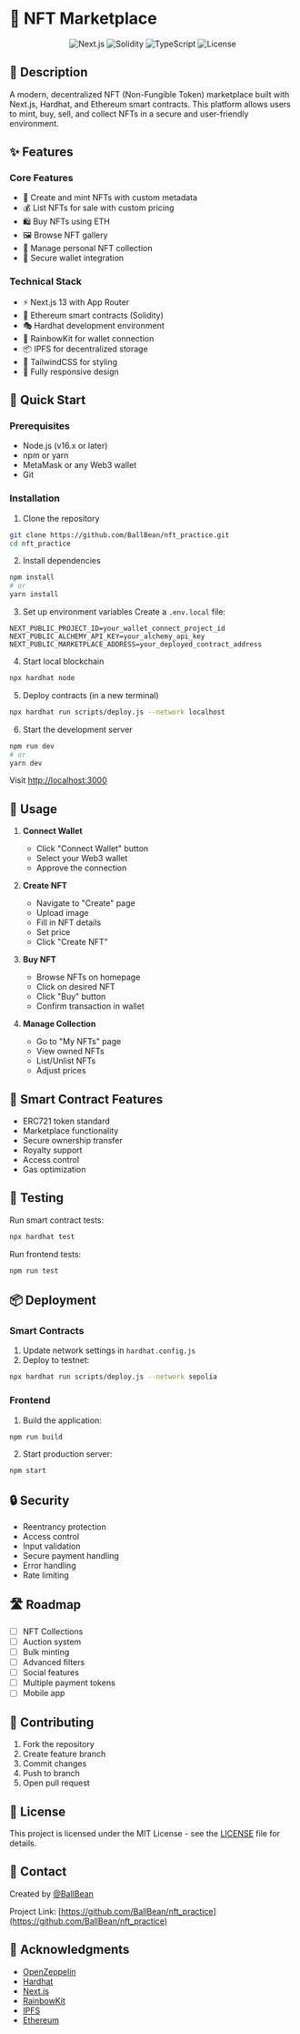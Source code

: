 # 🎨 NFT Marketplace

<div align="center">

![Next.js](https://img.shields.io/badge/Next.js-13-black)
![Solidity](https://img.shields.io/badge/Solidity-0.8.20-blue)
![TypeScript](https://img.shields.io/badge/TypeScript-5-blue)
![License](https://img.shields.io/badge/License-MIT-green)

</div>

## 📝 Description

A modern, decentralized NFT (Non-Fungible Token) marketplace built with Next.js, Hardhat, and Ethereum smart contracts. This platform allows users to mint, buy, sell, and collect NFTs in a secure and user-friendly environment.

## ✨ Features

### Core Features
- 🎨 Create and mint NFTs with custom metadata
- 💰 List NFTs for sale with custom pricing
- 🛍️ Buy NFTs using ETH
- 🖼️ Browse NFT gallery
- 👛 Manage personal NFT collection
- 🔐 Secure wallet integration

### Technical Stack
- ⚡ Next.js 13 with App Router
- 🔗 Ethereum smart contracts (Solidity)
- 🎭 Hardhat development environment
- 🌈 RainbowKit for wallet connection
- 📦 IPFS for decentralized storage
- 🎨 TailwindCSS for styling
- 📱 Fully responsive design

## 🚀 Quick Start

### Prerequisites

- Node.js (v16.x or later)
- npm or yarn
- MetaMask or any Web3 wallet
- Git

### Installation

1. Clone the repository
```bash
git clone https://github.com/BallBean/nft_practice.git
cd nft_practice
```

2. Install dependencies
```bash
npm install
# or
yarn install
```

3. Set up environment variables
Create a `.env.local` file:
```env
NEXT_PUBLIC_PROJECT_ID=your_wallet_connect_project_id
NEXT_PUBLIC_ALCHEMY_API_KEY=your_alchemy_api_key
NEXT_PUBLIC_MARKETPLACE_ADDRESS=your_deployed_contract_address
```

4. Start local blockchain
```bash
npx hardhat node
```

5. Deploy contracts (in a new terminal)
```bash
npx hardhat run scripts/deploy.js --network localhost
```

6. Start the development server
```bash
npm run dev
# or
yarn dev
```

Visit [http://localhost:3000](http://localhost:3000)

## 📱 Usage

1. **Connect Wallet**
   - Click "Connect Wallet" button
   - Select your Web3 wallet
   - Approve the connection

2. **Create NFT**
   - Navigate to "Create" page
   - Upload image
   - Fill in NFT details
   - Set price
   - Click "Create NFT"

3. **Buy NFT**
   - Browse NFTs on homepage
   - Click on desired NFT
   - Click "Buy" button
   - Confirm transaction in wallet

4. **Manage Collection**
   - Go to "My NFTs" page
   - View owned NFTs
   - List/Unlist NFTs
   - Adjust prices

## 🔧 Smart Contract Features

- ERC721 token standard
- Marketplace functionality
- Secure ownership transfer
- Royalty support
- Access control
- Gas optimization

## 🧪 Testing

Run smart contract tests:
```bash
npx hardhat test
```

Run frontend tests:
```bash
npm run test
```

## 📦 Deployment

### Smart Contracts

1. Update network settings in `hardhat.config.js`
2. Deploy to testnet:
```bash
npx hardhat run scripts/deploy.js --network sepolia
```

### Frontend

1. Build the application:
```bash
npm run build
```

2. Start production server:
```bash
npm start
```

## 🔒 Security

- Reentrancy protection
- Access control
- Input validation
- Secure payment handling
- Error handling
- Rate limiting

## 🛣️ Roadmap

- [ ] NFT Collections
- [ ] Auction system
- [ ] Bulk minting
- [ ] Advanced filters
- [ ] Social features
- [ ] Multiple payment tokens
- [ ] Mobile app

## 🤝 Contributing

1. Fork the repository
2. Create feature branch
3. Commit changes
4. Push to branch
5. Open pull request

## 📄 License

This project is licensed under the MIT License - see the [LICENSE](LICENSE) file for details.

## 👥 Contact

Created by [@BallBean](https://github.com/BallBean)

Project Link: [https://github.com/BallBean/nft_practice](https://github.com/BallBean/nft_practice)

## 🙏 Acknowledgments

- [OpenZeppelin](https://openzeppelin.com/)
- [Hardhat](https://hardhat.org/)
- [Next.js](https://nextjs.org/)
- [RainbowKit](https://www.rainbowkit.com/)
- [IPFS](https://ipfs.io/)
- [Ethereum](https://ethereum.org/)
